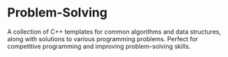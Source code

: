 # Problem-Solving
A collection of C++ templates for common algorithms and data structures, along with solutions to various programming problems. Perfect for competitive programming and improving problem-solving skills.
